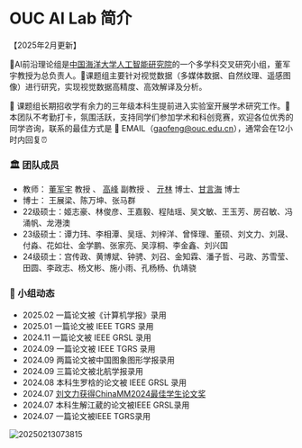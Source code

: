 # OUC AI Lab 简介

【2025年2月更新】

🎯AI前沿理论组是[中国海洋大学人工智能研究院](https://ai-ouc.cn/)的一个多学科交叉研究小组，董军宇教授为总负责人。🚀课题组主要针对视觉数据（多媒体数据、自然纹理、遥感图像）进行研究，实现视觉数据高精度、高效解译及分析。


🌈 课题组长期招收学有余力的三年级本科生提前进入实验室开展学术研究工作。🙋 本团队不考勤打卡，氛围活跃，支持同学们参加学术和科创竞赛，欢迎各位优秀的同学咨询，联系的最佳方式是 📧 EMAIL（<gaofeng@ouc.edu.cn>），通常会在12小时内回复⏰




### 🏛️ 团队成员


* 教师： [董军宇](http://it.ouc.edu.cn/djy) 教授 、 [高峰](fenggao.md) 副教授 、 [亓林](http://it.ouc.edu.cn/ql2) 博士、[甘言海]() 博士
* 博士： 王展梁、陈万坤、张马群
* 22级硕士：姬志豪、林俊彦、王嘉毅、程陆瑶、吴文敏、王玉芳、房召敏、冯涌帆、龙港澳
* 23级硕士：谭力玮、李相潭、吴瑶、刘梓洋、曾怿理、董硕、刘文力、刘晟、付淼、花如壮、金学鹏、张家亮、吴淳桐、李金鑫、刘兴国
* 24级硕士：宫传政、黄博斌、钟骋、刘召、金知霖、潘子哲、弓政、苏雪莹、田圆、李政志、杨文彬、施小雨、孔杨杨、仇靖骁




### 🚩 小组动态
* 2025.02 一篇论文被《计算机学报》录用
* 2025.01 一篇论文被 IEEE TGRS 录用
* 2024.11 一篇论文被 IEEE GRSL 录用
* 2024.09 一篇论文被 IEEE TGRS 录用
* 2024.09 两篇论文被中国图象图形学报录用
* 2024.09 三篇论文被北航学报录用
* 2024.08 本科生罗梒的论文被 IEEE GRSL 录用
* 2024.07 [刘文力获得ChinaMM2024最佳学生论文奖](<https://it.ouc.edu.cn/2024/0806/c21607a480911/page.htm>)
* 2024.07 本科生解江葳的论文被IEEE GRSL录用
* 2024.07 一篇论文被IEEE TGRS录用

![20250213073815](https://gaopursuit.oss-cn-beijing.aliyuncs.com/img/2025/20250213073815.jpg)


​




